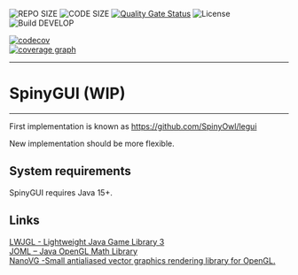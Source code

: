 ![REPO SIZE](https://img.shields.io/github/repo-size/SpinyOwl/SpinyGUI.svg)
![CODE SIZE](https://img.shields.io/github/languages/code-size/SpinyOwl/SpinyGUI.svg)
[![Quality Gate Status](https://sonarcloud.io/api/project_badges/measure?project=SpinyOwl_SpinyGUI&metric=alert_status)](https://sonarcloud.io/dashboard?id=SpinyOwl_SpinyGUI)
![License](https://img.shields.io/github/license/SpinyOwl/SpinyGUI.svg)  
![Build DEVELOP](https://github.com/SpinyOwl/SpinyGUI/workflows/Build%20DEVELOP/badge.svg)

[![codecov](https://codecov.io/gh/SpinyOwl/SpinyGUI/branch/develop/graph/badge.svg)](https://codecov.io/gh/SpinyOwl/SpinyGUI)  
[![coverage graph](https://codecov.io/gh/SpinyOwl/SpinyGUI/branch/develop/graphs/icicle.svg)](https://codecov.io/gh/SpinyOwl/SpinyGUI)  

---
# SpinyGUI (WIP)
---
First implementation is known as https://github.com/SpinyOwl/legui

New implementation should be more flexible.

## System requirements

SpinyGUI requires Java 15+.

## Links

[LWJGL - Lightweight Java Game Library 3](https://github.com/LWJGL/lwjgl3)  
[JOML – Java OpenGL Math Library](https://github.com/JOML-CI/JOML)  
[NanoVG -Small antialiased vector graphics rendering library for OpenGL.](https://github.com/memononen/nanovg) 
